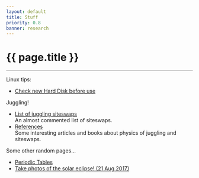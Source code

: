 ```yaml
---
layout: default
title: Stuff
priority: 0.8
banner: research
---
```


{{ page.title }}
=====
---

Linux tips:

 - [Check new Hard Disk before use](checkhdd/)


Juggling!

 - [List of juggling siteswaps](juggling/siteswaps/)   
    An almost commented list of siteswaps.
 - [References](juggling/references/)   
    Some interesting articles and books about physics of juggling and siteswaps.


Some other random pages...

 - [Periodic Tables](periodictable/)
 - [Take photos of the solar eclipse! (21 Aug 2017)](solareclipse/)

